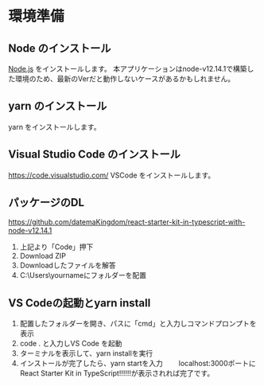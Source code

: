 # 環境準備

## Node のインストール
[Node.js](https://nodejs.org/) をインストールします。
本アプリケーションはnode-v12.14.1で構築した環境のため、最新のVerだと動作しないケースがあるかもしれません。

## yarn のインストール
yarn をインストールします。

## Visual Studio Code のインストール
https://code.visualstudio.com/
VSCode をインストールします。

## パッケージのDL
https://github.com/datemaKingdom/react-starter-kit-in-typescript-with-node-v12.14.1
1. 上記より「Code」押下
2. Download ZIP
3. Downloadしたファイルを解答
4. C:\Users\yournameにフォルダーを配置

## VS Codeの起動とyarn install
1. 配置したフォルダーを開き、パスに「cmd」と入力しコマンドプロンプトを表示
2. code . と入力しVS Code を起動
3. ターミナルを表示して、yarn installを実行
4. インストールが完了したら、yarn startを入力
　　localhost:3000ポートにReact Starter Kit in TypeScript!!!!!!が表示されれば完了です。
